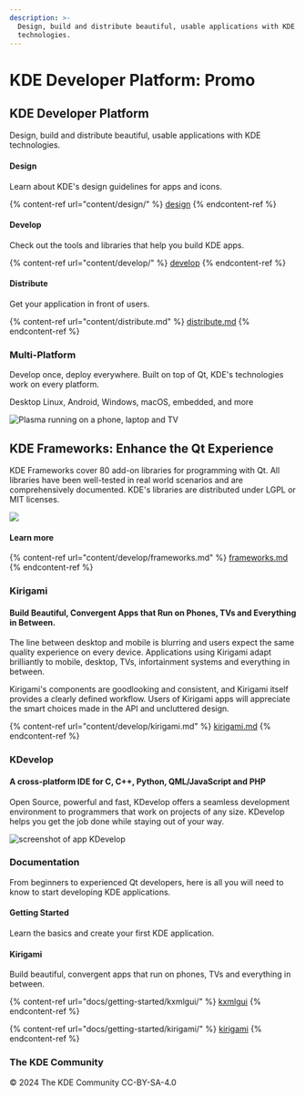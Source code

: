 ```yaml
---
description: >-
  Design, build and distribute beautiful, usable applications with KDE
  technologies.
---
```


# KDE Developer Platform: Promo

## KDE Developer Platform

Design, build and distribute beautiful, usable applications with KDE technologies.

#### Design

Learn about KDE's design guidelines for apps and icons.

{% content-ref url="content/design/" %}
[design](content/design/)
{% endcontent-ref %}

#### Develop

Check out the tools and libraries that help you build KDE apps.

{% content-ref url="content/develop/" %}
[develop](content/develop/)
{% endcontent-ref %}

#### Distribute

Get your application in front of users.

{% content-ref url="content/distribute.md" %}
[distribute.md](content/distribute.md)
{% endcontent-ref %}

### Multi-Platform

Develop once, deploy everywhere. Built on top of Qt, KDE's technologies work on every platform.

Desktop Linux, Android, Windows, macOS, embedded, and more

![Plasma running on a phone, laptop and TV](https://develop.kde.org/plasma-devices.svg)

## KDE Frameworks: Enhance the Qt Experience

KDE Frameworks cover 80 add-on libraries for programming with Qt. All libraries have been well-tested in real world scenarios and are comprehensively documented. KDE's libraries are distributed under LGPL or MIT licenses.

![](https://develop.kde.org/frameworks/kirigami/kirigami-devices.png)

#### Learn more

{% content-ref url="content/develop/frameworks.md" %}
[frameworks.md](content/develop/frameworks.md)
{% endcontent-ref %}

### Kirigami

#### Build Beautiful, Convergent Apps that Run on Phones, TVs and Everything in Between.

The line between desktop and mobile is blurring and users expect the same quality experience on every device. Applications using Kirigami adapt brilliantly to mobile, desktop, TVs, infortainment systems and everything in between.

Kirigami's components are goodlooking and consistent, and Kirigami itself provides a clearly defined workflow. Users of Kirigami apps will appreciate the smart choices made in the API and uncluttered design.

{% content-ref url="content/develop/kirigami.md" %}
[kirigami.md](content/develop/kirigami.md)
{% endcontent-ref %}

### KDevelop

#### A cross-platform IDE for C, C++, Python, QML/JavaScript and PHP

Open Source, powerful and fast, KDevelop offers a seamless development environment to programmers that work on projects of any size. KDevelop helps you get the job done while staying out of your way.

![screenshot of app KDevelop](https://cdn.kde.org/screenshots/kdevelop/kdevelop.png)

### Documentation

From beginners to experienced Qt developers, here is all you will need to know to start developing KDE applications.

#### Getting Started

Learn the basics and create your first KDE application.

#### Kirigami

Build beautiful, convergent apps that run on phones, TVs and everything in between.

{% content-ref url="docs/getting-started/kxmlgui/" %}
[kxmlgui](docs/getting-started/kxmlgui/)
{% endcontent-ref %}

{% content-ref url="docs/getting-started/kirigami/" %}
[kirigami](docs/getting-started/kirigami/)
{% endcontent-ref %}

### The KDE Community

© 2024 The KDE Community CC-BY-SA-4.0
